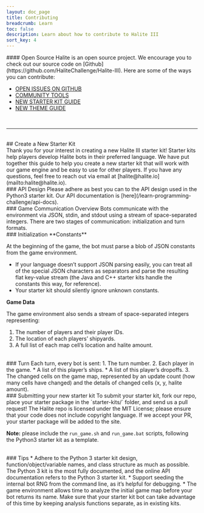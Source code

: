 ```yaml
---
layout: doc_page
title: Contributing
breadcrumb: Learn
toc: false
description: Learn about how to contribute to Halite III
sort_key: 4
---
```


<div class="doc-section" markdown="1">
#### Open Source
Halite is an open source project. We encourage you to check out our source code on [Github](https://github.com/HaliteChallenge/Halite-III). Here are some of the ways you can contribute:

<br/>

* [OPEN ISSUES ON GITHUB](https://github.com/HaliteChallenge/Halite-III/issues)
* [COMMUNITY TOOLS](/learn-programming-challenge/downloads#community-tools)
* [NEW STARTER KIT GUIDE](#create-a-new-starter-kit)
* [NEW THEME GUIDE](https://forums.halite.io/t/custom-themes-for-halite-iii/737)


<br/>

------------

<br/>
## Create a New Starter Kit
<br/>
Thank you for your interest in creating a new Halite III starter kit! Starter kits help players develop Halite bots in their preferred language. We have put together this guide to help you create a new starter kit that will work with our game engine and be easy to use for other players. If you have any questions, feel free to reach out via email at [halite@halite.io](mailto:halite@halite.io).


<br/>
### API Design
Please adhere as best you can to the API design used in the Python3 starter kit. Our API documentation is [here](/learn-programming-challenge/api-docs).


<br/>
### Game Communication Overview
Bots communicate with the environment via JSON, stdin, and stdout using a stream of space-separated integers. There are two stages of communication: initialization and turn formats.


<br/>
### Initialization
**Constants**

At the beginning of the game, the bot must parse a blob of JSON constants from the game environment.
* If your language doesn’t support JSON parsing easily, you can treat all of the special JSON characters as separators and parse the resulting flat key-value stream (the Java and C++ starter kits handle the constants this way, for reference).
* Your starter kit should silently ignore unknown constants.

**Game Data**

The game environment also sends a stream of space-separated integers representing:
1. The number of players and their player IDs.
2. The location of each players’ shipyards.
3. A full list of each map cell’s location and halite amount.


<br/>
### Turn
Each turn, every bot is sent:
1. The turn number.
2. Each player in the game.
  * A list of this player’s ships.
  * A list of this player’s dropoffs.
3. The changed cells on the game map, represented by an update count (how many cells have changed) and the details of changed cells (x, y, halite amount).


<br/>
### Submitting your new starter kit
To submit your starter kit, fork our repo, place your starter package in the `starter-kits/` folder, and send us a pull request! The Halite repo is licensed under the MIT License; please ensure that your code does not include copyright language. If we accept your PR, your starter package will be added to the site.


**Note:** please include the `run_game.sh` and `run_game.bat` scripts, following the Python3 starter kit as a template.


<br/>
### Tips
* Adhere to the Python 3 starter kit design, function/object/variable names, and class structure as much as possible. The Python 3 kit is the most fully documented, and the online API documentation refers to the Python 3 starter kit.
* Support seeding the internal bot RNG from the command line, as it’s helpful for debugging.
* The game environment allows time to analyze the initial game map before your bot returns its name. Make sure that your starter kit bot can take advantage of this time by keeping analysis functions separate, as in existing kits.

<br/>

</div>
